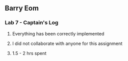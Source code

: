 ## Barry Eom

### Lab 7 - Captain's Log

1. Everything has been correctly implemented

2. I did not collaborate with anyone for this assignment

3. 1.5 - 2 hrs spent
